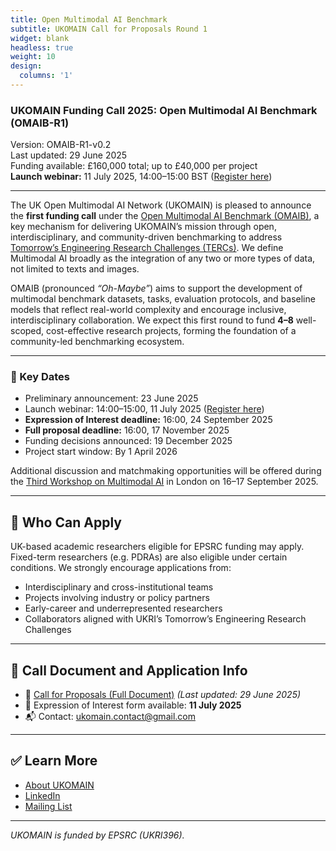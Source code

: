 ```yaml
---
title: Open Multimodal AI Benchmark
subtitle: UKOMAIN Call for Proposals Round 1
widget: blank
headless: true
weight: 10
design:
  columns: '1'
---
```



### UKOMAIN Funding Call 2025: Open Multimodal AI Benchmark (OMAIB-R1)

Version: OMAIB-R1-v0.2  
Last updated: 29 June 2025  
Funding available: £160,000 total; up to £40,000 per project  
**Launch webinar:** 11 July 2025, 14:00–15:00 BST ([Register here](https://forms.gle/Aih9sceoD1ZsvzGDA))

---

The UK Open Multimodal AI Network (UKOMAIN) is pleased to announce the **first funding call** under the [Open Multimodal AI Benchmark (OMAIB)](https://multimodalai.github.io/omaib/), a key mechanism for delivering UKOMAIN’s mission through open, interdisciplinary, and community-driven benchmarking to address [Tomorrow’s Engineering Research Challenges (TERCs)](https://www.ukri.org/publications/tomorrows-engineering-research-challenges/). We define Multimodal AI broadly as the integration of any two or more types of data, not limited to texts and images.

OMAIB (pronounced *“Oh-Maybe”*) aims to support the development of multimodal benchmark datasets, tasks, evaluation protocols, and baseline models that reflect real-world complexity and encourage inclusive, interdisciplinary collaboration. We expect this first round to fund **4–8** well-scoped, cost-effective research projects, forming the foundation of a community-led benchmarking ecosystem.

---

### 📅 Key Dates

- Preliminary announcement: 23 June 2025  
- Launch webinar: 14:00–15:00, 11 July 2025 ([Register here](https://forms.gle/Aih9sceoD1ZsvzGDA))  
- **Expression of Interest deadline:** 16:00, 24 September 2025  
- **Full proposal deadline:** 16:00, 17 November 2025  
- Funding decisions announced: 19 December 2025  
- Project start window: By 1 April 2026

Additional discussion and matchmaking opportunities will be offered during the [Third Workshop on Multimodal AI](https://multimodalai.github.io/multimodalai25/) in London on 16–17 September 2025.

---

## 📌 Who Can Apply

UK-based academic researchers eligible for EPSRC funding may apply. Fixed-term researchers (e.g. PDRAs) are also eligible under certain conditions. We strongly encourage applications from:

- Interdisciplinary and cross-institutional teams  
- Projects involving industry or policy partners  
- Early-career and underrepresented researchers  
- Collaborators aligned with UKRI’s Tomorrow’s Engineering Research Challenges

---

## 📎 Call Document and Application Info

- 📄 [Call for Proposals (Full Document)](https://docs.google.com/document/d/1T_ZJT6QrcKrfEPgerwI9ZokVyo2xwnuaOEJFmmzoG88/edit?usp=sharing) *(Last updated: 29 June 2025)*
- 📑 Expression of Interest form available: **11 July 2025**
- 📬 Contact: [ukomain.contact@gmail.com](mailto:ukomain.contact@gmail.com)

---

## ✅ Learn More

- [About UKOMAIN](https://multimodalai.github.io/)  
- [LinkedIn](https://www.linkedin.com/company/ukomain)  
- [Mailing List](https://groups.google.com/a/sheffield.ac.uk/g/multimodal-ai-community-group)

---

*UKOMAIN is funded by EPSRC (UKRI396).*

